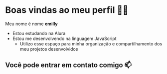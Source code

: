 # Boas vindas ao meu perfil 💙💙

Meu nome é nome **emilly**

- Estou estudando na Alura
- Estou me desenvolvendo na linguagem JavaScript
  - Utilizo esse espaço para minha organização e compartilhamento dos meu projetos desenvolvidos

## Você pode entrar em contato comigo 📫
